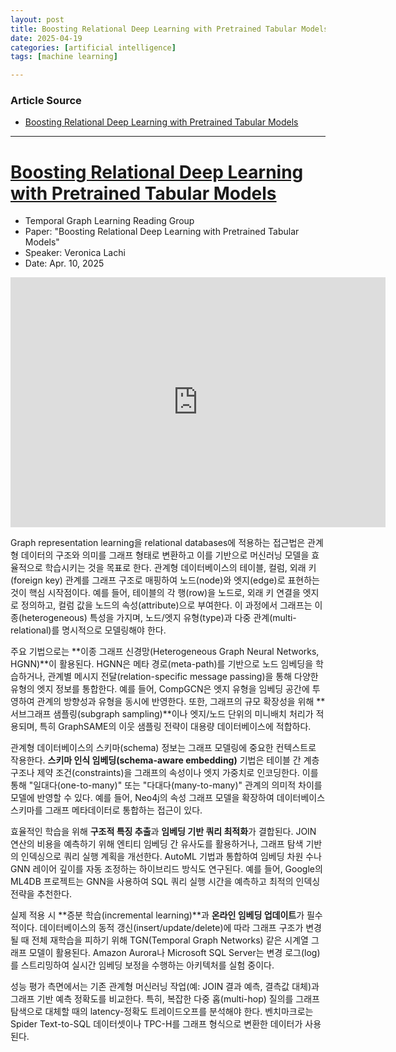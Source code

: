 ```yaml
---
layout: post
title: Boosting Relational Deep Learning with Pretrained Tabular Models 
date: 2025-04-19
categories: [artificial intelligence]
tags: [machine learning]

---
```


### Article Source


* [Boosting Relational Deep Learning with Pretrained Tabular Models](https://www.youtube.com/watch?v=DS_0-7XIc5s)

---


# [Boosting Relational Deep Learning with Pretrained Tabular Models](https://www.youtube.com/watch?v=DS_0-7XIc5s)

* Temporal Graph Learning Reading Group
* Paper: "Boosting Relational Deep Learning with Pretrained Tabular Models"
* Speaker: Veronica Lachi
* Date: Apr. 10, 2025

<iframe width="600" height="400" src="https://www.youtube.com/embed/DS_0-7XIc5s?si=5tFnJygharcF0Hum" title="YouTube video player" frameborder="0" allow="accelerometer; autoplay; clipboard-write; encrypted-media; gyroscope; picture-in-picture; web-share" referrerpolicy="strict-origin-when-cross-origin" allowfullscreen></iframe>

Graph representation learning을 relational databases에 적용하는 접근법은 관계형 데이터의 구조와 의미를 그래프 형태로 변환하고 이를 기반으로 머신러닝 모델을 효율적으로 학습시키는 것을 목표로 한다. 관계형 데이터베이스의 테이블, 컬럼, 외래 키(foreign key) 관계를 그래프 구조로 매핑하여 노드(node)와 엣지(edge)로 표현하는 것이 핵심 시작점이다. 예를 들어, 테이블의 각 행(row)을 노드로, 외래 키 연결을 엣지로 정의하고, 컬럼 값을 노드의 속성(attribute)으로 부여한다. 이 과정에서 그래프는 이종(heterogeneous) 특성을 가지며, 노드/엣지 유형(type)과 다중 관계(multi-relational)를 명시적으로 모델링해야 한다.

주요 기법으로는 **이종 그래프 신경망(Heterogeneous Graph Neural Networks, HGNN)**이 활용된다. HGNN은 메타 경로(meta-path)를 기반으로 노드 임베딩을 학습하거나, 관계별 메시지 전달(relation-specific message passing)을 통해 다양한 유형의 엣지 정보를 통합한다. 예를 들어, CompGCN은 엣지 유형을 임베딩 공간에 투영하여 관계의 방향성과 유형을 동시에 반영한다. 또한, 그래프의 규모 확장성을 위해 **서브그래프 샘플링(subgraph sampling)**이나 엣지/노드 단위의 미니배치 처리가 적용되며, 특히 GraphSAME의 이웃 샘플링 전략이 대용량 데이터베이스에 적합하다.

관계형 데이터베이스의 스키마(schema) 정보는 그래프 모델링에 중요한 컨텍스트로 작용한다. **스키마 인식 임베딩(schema-aware embedding)** 기법은 테이블 간 계층 구조나 제약 조건(constraints)을 그래프의 속성이나 엣지 가중치로 인코딩한다. 이를 통해 "일대다(one-to-many)" 또는 "다대다(many-to-many)" 관계의 의미적 차이를 모델에 반영할 수 있다. 예를 들어, Neo4j의 속성 그래프 모델을 확장하여 데이터베이스 스키마를 그래프 메타데이터로 통합하는 접근이 있다.

효율적인 학습을 위해 **구조적 특징 추출**과 **임베딩 기반 쿼리 최적화**가 결합된다. JOIN 연산의 비용을 예측하기 위해 엔티티 임베딩 간 유사도를 활용하거나, 그래프 탐색 기반의 인덱싱으로 쿼리 실행 계획을 개선한다. AutoML 기법과 통합하여 임베딩 차원 수나 GNN 레이어 깊이를 자동 조정하는 하이브리드 방식도 연구된다. 예를 들어, Google의 ML4DB 프로젝트는 GNN을 사용하여 SQL 쿼리 실행 시간을 예측하고 최적의 인덱싱 전략을 추천한다.

실제 적용 시 **증분 학습(incremental learning)**과 **온라인 임베딩 업데이트**가 필수적이다. 데이터베이스의 동적 갱신(insert/update/delete)에 따라 그래프 구조가 변경될 때 전체 재학습을 피하기 위해 TGN(Temporal Graph Networks) 같은 시계열 그래프 모델이 활용된다. Amazon Aurora나 Microsoft SQL Server는 변경 로그(log)를 스트리밍하여 실시간 임베딩 보정을 수행하는 아키텍처를 실험 중이다.

성능 평가 측면에서는 기존 관계형 머신러닝 작업(예: JOIN 결과 예측, 결측값 대체)과 그래프 기반 예측 정확도를 비교한다. 특히, 복잡한 다중 홉(multi-hop) 질의를 그래프 탐색으로 대체할 때의 latency-정확도 트레이드오프를 분석해야 한다. 벤치마크로는 Spider Text-to-SQL 데이터셋이나 TPC-H를 그래프 형식으로 변환한 데이터가 사용된다.